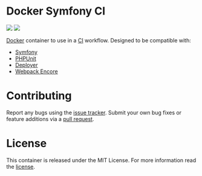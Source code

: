 # Docker Symfony CI

[![](https://images.microbadger.com/badges/version/andthensome/symfony-ci.svg)](https://microbadger.com/images/andthensome/symfony-ci "Get your own version badge on microbadger.com")
[![](https://images.microbadger.com/badges/image/andthensome/symfony-ci.svg)](https://microbadger.com/images/andthensome/symfony-ci "Get your own image badge on microbadger.com")

[Docker](https://www.docker.com/) container to use in a [CI](https://en.wikipedia.org/wiki/Continuous_integration) workflow. Designed to be compatible with:

- [Symfony](https://symfony.com/)
- [PHPUnit](https://phpunit.de/) 
- [Deployer](https://deployer.org/)
- [Webpack Encore](https://www.npmjs.com/package/@symfony/webpack-encore)

# Contributing

Report any bugs using the [issue tracker][issue_tracker]. Submit your own bug fixes or feature additions via a [pull request][pull_request].

# License

This container is released under the MIT License. For more information read the [license][license].

[issue_tracker]: https://github.com/alrayyes/docker-symfony-ci/issues
[pull_request]: https://github.com/alrayyes/docker-symfony-ci/pulls
[license]: https://github.com/alrayyes/docker-symfony-ci/blob/master/LICENSE
